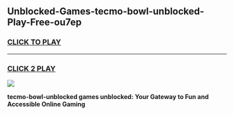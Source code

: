 
## Unblocked-Games-tecmo-bowl-unblocked-Play-Free-ou7ep
<h3>
<a href="https://premium76.site?title=tecmo-bowl-unblocked&ref=10A">CLICK TO PLAY</a></h3>
<hr>

<h3>
<a href="https://premium76.site?title=tecmo-bowl-unblocked&ref=10A">CLICK 2 PLAY</a>
  
</h3>

<a href="https://premium76.site?title=tecmo-bowl-unblocked&ref=10A"><img src="https://clearcache.store/games.png"></a>


**tecmo-bowl-unblocked games unblocked: Your Gateway to Fun and Accessible Online Gaming**
